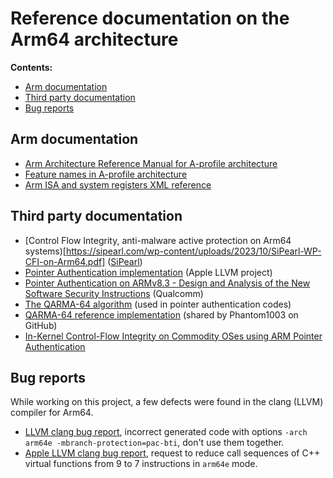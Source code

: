 # Reference documentation on the Arm64 architecture

**Contents:**

* [Arm documentation](#arm-documentation)
* [Third party documentation](#third-party-documentation)
* [Bug reports](#bug-reports)

## Arm documentation

- [Arm Architecture Reference Manual for A-profile architecture](https://developer.arm.com/documentation/ddi0487/latest)
- [Feature names in A-profile architecture](https://developer.arm.com/downloads/-/exploration-tools/feature-names-for-a-profile)
- [Arm ISA and system registers XML reference](https://developer.arm.com/downloads/-/exploration-tools)

## Third party documentation

- [Control Flow Integrity, anti-malware active protection on Arm64 systems)[https://sipearl.com/wp-content/uploads/2023/10/SiPearl-WP-CFI-on-Arm64.pdf] ([SiPearl](https://sipearl.com/))
- [Pointer Authentication implementation](https://github.com/apple/llvm-project/blob/apple/main/clang/docs/PointerAuthentication.rst) (Apple LLVM project)
- [Pointer Authentication on ARMv8.3 - Design and Analysis of the New Software Security Instructions](https://www.qualcomm.com/content/dam/qcomm-martech/dm-assets/documents/pointer-auth-v7.pdf) (Qualcomm)
- [The QARMA-64 algorithm](https://eprint.iacr.org/2016/444.pdf) (used in pointer authentication codes)
- [QARMA-64 reference implementation](https://github.com/Phantom1003/QARMA64) (shared by Phantom1003 on GitHub)
- [In-Kernel Control-Flow Integrity on Commodity OSes using ARM Pointer Authentication](https://arxiv.org/pdf/2112.07213.pdf)

## Bug reports

While working on this project, a few defects were found in the clang (LLVM) compiler for Arm64.

- [LLVM clang bug report](https://github.com/llvm/llvm-project/issues/60239),
  incorrect generated code with options `-arch arm64e -mbranch-protection=pac-bti`,
  don't use them together.
- [Apple LLVM clang bug report](https://github.com/apple/llvm-project/issues/6307),
  request to reduce call sequences of C++ virtual functions from 9 to 7 instructions
  in `arm64e` mode.
